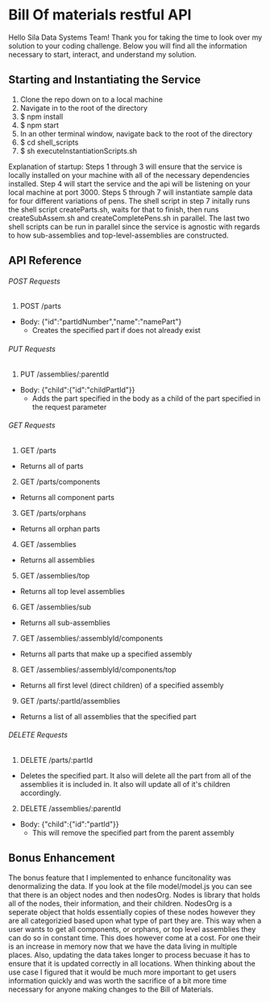 # Bill Of materials restful API
Hello Sila Data Systems Team! Thank you for taking the time to look over my solution to your coding challenge. Below you will find all the information necessary to start, interact, and understand my solution.

## Starting and Instantiating the Service
1. Clone the repo down on to a local machine
2. Navigate in to the root of the directory
3. $ npm install
4. $ npm start
5. In an other terminal window, navigate back to the root of the directory
6. $ cd shell_scripts
7. $ sh executeInstantiationScripts.sh

Explanation of startup:
Steps 1 through 3 will ensure that the service is locally installed on your machine with all of the necessary dependencies installed.
Step 4 will start the service and the api will be listening on your local machine at port 3000.
Steps 5 through 7 will instantiate sample data for four different variations of pens. The shell script in step 7 initally runs the shell script createParts.sh, waits for that to finish, then runs createSubAssem.sh and createCompletePens.sh in parallel. The last two shell scripts can be run in parallel since the service is agnostic with regards to how sub-assemblies and top-level-assemblies are constructed.

## API Reference

###### POST Requests
1. POST /parts
  - Body: {"id":"partIdNumber","name":"namePart"}
    - Creates the specified part if does not already exist
###### PUT Requests
1. PUT /assemblies/:parentId
  - Body: {"child":{"id":"childPartId"}}
    - Adds the part specified in the body as a child of the part specified in the request parameter
###### GET Requests
1. GET /parts
  - Returns all of parts
2. GET /parts/components
  - Returns all component parts
3. GET /parts/orphans
  - Returns all orphan parts
4. GET /assemblies
  - Returns all assemblies
5. GET /assemblies/top
  - Returns all top level assemblies
6. GET /assemblies/sub
  - Returns all sub-assemblies
7. GET /assemblies/:assemblyId/components
  - Returns all parts that make up a specified assembly
8. GET /assemblies/:assemblyId/components/top
  - Returns all first level (direct children) of a specified assembly
9. GET /parts/:partId/assemblies
  - Returns a list of all assemblies that the specified part
###### DELETE Requests
1. DELETE /parts/:partId
  - Deletes the specified part. It also will delete all the part from all of the assemblies it is included in. It also will update all of it's children accordingly.
2. DELETE /assemblies/:parentId
  - Body: {"child":{"id":"partId"}}
    - This will remove the specified part from the parent assembly

## Bonus Enhancement
The bonus feature that I implemented to enhance funcitonality was denormalizing the data. If you look at the file model/model.js you can see that there is an object nodes and then nodesOrg. Nodes is library that holds all of the nodes, their information, and their children. NodesOrg is a seperate object that holds essentially copies of these nodes however they are all categorizied based upon what type of part they are. This way when a user wants to get all components, or orphans, or top level assemblies they can do so in constant time. This does however come at a cost. For one their is an increase in memory now that we have the data living in multiple places. Also, updating the data takes longer to process becuase it has to ensure that it is updated correctly in all locations. When thinking about the use case I figured that it would be much more important to get users information quickly and was worth the sacrifice of a bit more time necessary for anyone making changes to the Bill of Materials.
